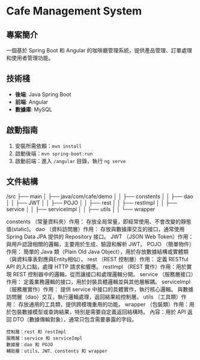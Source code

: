 # Cafe Management System

## 專案簡介
一個基於 Spring Boot 和 Angular 的咖啡廳管理系統，提供產品管理、訂單處理和使用者管理功能。

## 技術棧
- **後端**: Java Spring Boot
- **前端**: Angular
- **數據庫**: MySQL

## 啟動指南
1. 安裝所需依賴：`mvn install`
2. 啟動後端：`mvn spring-boot:run`
3. 啟動前端：進入 `/angular` 目錄，執行 `ng serve`

## 文件結構
/src 
├── main 
│ 
├── java/com/cafe/demo
│ 
│ 
├── constents 
│ 
│ 
├── dao 
│ 
│ 
├── JWT 
│ 
│ 
├── POJO 
│ 
│ 
├── rest 
│ 
│ 
├── restImpl 
│ 
│ 
├── service 
│ 
│ 
├── serviceImpl 
│ 
│ 
├── utils 
│ 
│ 
└── wrapper

  constents （常量資料夾）作用： 存放全局常量，即經常使用、不會改變的靜態值(static)。
  dao （資料訪問層）作用： 存放與數據庫交互的接口，通常使用 Spring Data JPA 提供的 Repository 接口。
  JWT （JSON Web Token）作用： 與用戶認證相關的邏輯，主要用於生成、驗證和解析 JWT。
  POJO （簡單物件）作用： 簡單的 Java 類（Plain Old Java Object），用於存放數據結構或實體類（與資料庫表對應與Entity相似）。
  rest （REST 控制層）作用： 定義 RESTful API 的入口點，處理 HTTP 請求和響應。
  restImpl （REST 實作）作用：用於實現 REST 控制器中的邏輯，從而讓接口和處理邏輯分開。
  service （服務層接口）作用： 定義業務邏輯的接口，用於封裝具體邏輯並與其他層解耦。
  serviceImpl （服務層實作）作用： 提供 service 中接口的具體實作，執行核心邏輯。
  與數據訪問層（dao）交互，執行邏輯處理，返回結果給控制層。
  utils （工具類）作用： 存放通用的工具類，提供跨模塊重用的功能。
  wrapper （包裝類）作用：用於包裝數據模型或查詢結果，特別是需要自定義返回結構時。
  內容：用於 API 返回 DTO（數據傳輸對象），通常只包含需要暴露的字段。

    控制層：rest 和 restImpl
    服務層：service 和 serviceImpl
    數據層：dao 和 POJO
    輔助層：utils、JWT、constents 和 wrapper


